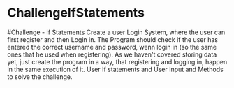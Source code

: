# ChallengeIfStatements
#Challenge - If Statements
Create a user Login System, where the user can first register and then Login in. The Program should check if the user has entered the correct username and password, wenn login in (so the same ones that he used when registering).
As we haven't covered storing data yet, just create the program in a way, that registering and logging in, happen in the same execution of it.
User If statements and User Input and Methods to solve the challenge.

